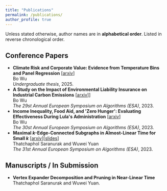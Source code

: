 ```yaml
---
title: "Publications"
permalink: /publications/
author_profile: true
---
```


Unless stated otherwise, author names are in **alphabetical order**. Listed in reverse chronological order.

## Conference Papers
- **Climate Risk and Corporate Value: Evidence from Temperature Bins and Panel Regression** \[[arxiv](https://arxiv.org/abs/2503.14233)\]<br>
  Bo Wu<br>
  *Undergraduate thesis*, 2025.
- **A Study on the Impact of Environmental Liability Insurance on Industrial Carbon Emissions** \[[arxiv](https://arxiv.org/abs/2503.15445)\]]<br>
  Bo Wu<br>
  *The 29st Annual European Symposium on Algorithms (ESA)*, 2023.
- **Income Inequality, Food Aid, and 'Zero Hunger': Evaluating Effectiveness During Lula's Administration** \[[arxiv](https://arxiv.org/abs/2503.16126)\]<br>
  Bo Wu<br>
  *The 30st Annual European Symposium on Algorithms (ESA)*, 2023.
- **Maximal $k$-Edge-Connected Subgraphs in Almost-Linear Time for Small $k$** \[[arxiv](https://arxiv.org/abs/2307.00147)\]\[[slides](/files/Maximal_k_Edge_Connected_Subgraphs_Presentation.pdf)\]<br>
  Thatchaphol Saranurak and Wuwei Yuan<br>
  *The 31st Annual European Symposium on Algorithms (ESA)*, 2023.

## Manuscripts / In Submission

- **Vertex Expander Decomposition and Pruning in Near-Linear Time**<br>
  Thatchaphol Saranurak and Wuwei Yuan.
